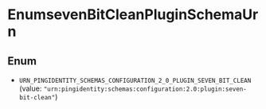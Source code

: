 

# EnumsevenBitCleanPluginSchemaUrn

## Enum


* `URN_PINGIDENTITY_SCHEMAS_CONFIGURATION_2_0_PLUGIN_SEVEN_BIT_CLEAN` (value: `"urn:pingidentity:schemas:configuration:2.0:plugin:seven-bit-clean"`)



